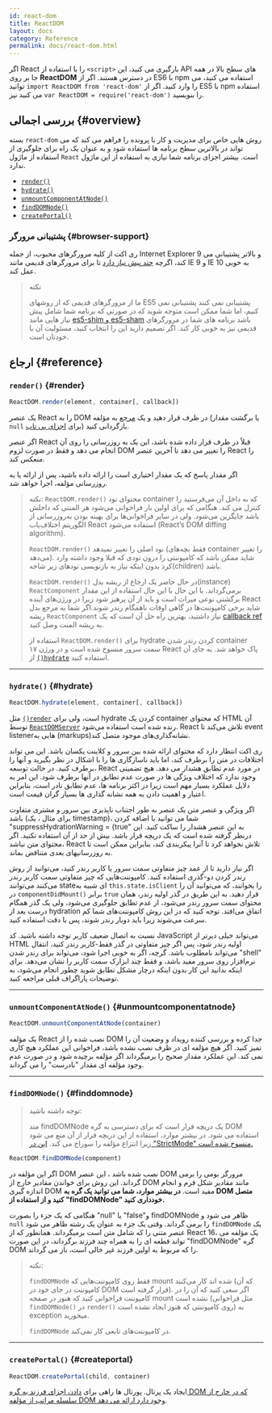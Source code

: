 ```yaml
---
id: react-dom
title: ReactDOM
layout: docs
category: Reference
permalink: docs/react-dom.html
---
```


اگر React را با استفاده از `<script>` بارگیری می کنید، این API های سطح بالا در همه جا بر روی **ReactDOM** در دسترس هستند. اگر از ES6 با npm استفاده می کنید، می توانید `import ReactDOM from 'react-dom'` را وارد کنید. اگر از ES5 با npm استفاده می کنید نیز `var ReactDOM = require('react-dom')` را بنویسید.

  
## بررسی اجمالی {#overview}

بسته `react-dom` روش هایی خاص برای مدیریت و کار با پرونده را فراهم می کند که می تواند در بالاترین سطح برنامه ها استفاده شود و به عنوان یک راه برای جلوگیری از استفاده از ماژول `React` است.
بیشتر اجزای برنامه شما نیازی به استفاده از این ماژول ندارد.


- [`render()`](#render)
- [`hydrate()`](#hydrate)
- [`unmountComponentAtNode()`](#unmountcomponentatnode)
- [`findDOMNode()`](#finddomnode)
- [`createPortal()`](#createportal)

### پشتیبانی مرورگر {#browser-support}

ری اکت از کلیه مرورگرهای محبوب، از جمله Internet Explorer 9 و بالاتر پشتیبانی می کند، اگرچه [چند پیش نیاز دارد](/docs/javascript-Environment-Requires.html) تا برای مرورگرهای قدیمی مانند IE 9 و IE 10 به خوبی عمل کند.

> نکته
>
> ما از مرورگرهای قدیمی كه از روشهای ES5 پشتیبانی نمی كنند پشتیبانی نمی كنیم، اما شما ممكن است متوجه شوید که در صورتی که برنامه شما شامل پیش نیاز هایی مانند [es5-shim و es5-sham](https://github.com/es-shims/es5-shim) باشد برنامه های شما در مرورگرهای قدیمی نیز به خوبی كار کند. اگر تصمیم دارید این را انتخاب کنید، مسئولیت آن با خودتان است.

## ارجاع {#reference}

### `render()` {#render}

```javascript
ReactDOM.render(element, container[, callback])
```

یک عنصر React را به DOM در ظرف قرار دهید و یک [مرجع](/docs/more-about-refs.html) به مؤلفه (یا برگشت مقدار `null` برای [اجزای بی تاب](/docs/components-and-props.html#function-and-class-components)) بازگردانی کنید.

اگر عنصر React قبلاً در ظرف قرار داده شده باشد، این یک به روزرسانی را روی آن انجام می دهد و فقط در صورت لزوم DOM را تغییر می دهد تا آخرین عنصر React را منعکس کند.

اگر مقدار پاسخ که یک مقدار اختیاری است را ارائه داده باشید، پس از ارائه یا به روزرسانی مؤلفه، اجرا خواهد شد.
 

> نکته:
> `ReactDOM.render()` محتوای نود container که به داخل آن می‌فرستید را کنترل می کند. هنگامی که برای اولین بار فراخوانی می‌شود هر المنتی که داخلش باشد جایگزین می‌شود. ولی در سایر فراخوانی‌ها برای بهینه بودن به‌روزرسانی از الگوریتم اختلاف‌یاب React استفاده می‌شود (React’s DOM diffing algorithm).
>
> `ReactDOM.render()` نود اصلی را تغییر نمیدهد (فقط بچه‌های container را تغییر می‌دهد). شاید ممکن باشد که کامپوننتی را درون نودی که قبلا وجود داشته وارد کرد بدون اینکه نیاز به بازنویسی نودهای زیر شاخه(children) باشد.
>
> `ReactDOM.render()` در حال حاضر یک ارجاع از ریشه بدل(instance) `ReactComponent` برمی‌گرداند. با این حال با این حال استفاده از این مقدار برگشتی نوعی میراث است و باید از آن پرهیز شود زیرا در ورژن‌های آینده React شاید برخی کامپوننت‌ها در گاهی اوقات ناهمگام رندر شوند.اگر شما به مرجع بدل ریشه `ReactComponent` نیاز داشتید، بهترین راه حل آن است که یک [callback ref](/docs/more-about-refs.html#the-ref-callback-attribute) به ریشه المنت وصل کنید.
>
> استفاده از `ReactDOM.render()` برای hydrate کردن رندر شدن container سمت سرور منسوخ شده است و در ورژن ۱۷ React پاک خواهد شد. به جای آن از [`()hydrate`](#hydrate) استفاده کنید.

* * *

### `hydrate()` {#hydrate}

```javascript
ReactDOM.hydrate(element, container[, callback])
```

مثل [`()render`](#render) است، ولی برای hydrate کردن یک container که محتوای HTML آن توسط [`ReactDOMServer`](/docs/react-dom-server.html) رنده شده است استفاده می‌شود. React تلاش می‌کند تا event listenerهایی به (markups)نشانه‌گذاری‌های موجود متصل کند.

ری اکت انتظار دارد که محتوای ارائه شده بین سرور و کلاینت یکسان باشد. این می تواند اختلافات در متن را برطرف کند، اما باید ناسازگاری ها را با اشکال در نظر بگیرید و آنها را برطرف کنید. در حالت توسعه، React در مورد عدم تطابق هشدار می دهد. هیچ تضمینی وجود ندارد که اختلاف ویژگی ها در صورت عدم تطابق در آنها برطرف شود. این امر به دلایل عملکرد بسیار مهم است زیرا در اکثر برنامه ها، عدم تطابق نادر است، بنابراین اعتبار و اهمیت دادن به همه نشانه گذاری ها بسیار گران قیمت است.

اگر ویژگی و عنصر متن یک عنصر به طور اجتناب ناپذیری بین سرور و مشتری متفاوت باشد (برای مثال ، یک timestamp)، شما می توانید با اضافه کردن "suppressHydrationWarning = {true" به این عنصر هشدار را ساکت کنید. این درنظر گرفته شده است که یک دریچه فرار باشد. بیش از حد از آن استفاده نکنید. اگر محتوای متن نباشد، React تلاش نخواهد کرد تا آنرا پیکربندی کند، بنابراین ممکن است تا به روزرسانیهای بعدی متناقض بماند.


اگر نیاز دارید تا از عمد چیز متفاوتی سمت سرور یا کاربر رندر کنید، می‌توانید از روش رندر کردن دو-گذری استفاده کنید. کامپوننت‌هایی که چیز متفاوتی سمت کاربر رندر می‌کنند می‌توانند stateای شبیه به `this.state.isClient` را بخوانند، که می‌توانید آن را در `componentDidMount()` برابر `true` قرار دهید. به این طریق در گذر اولیه رندر، همان محتوای سمت سرور رندر می‌شود، از عدم تطابق جلوگیری می‌شود، ولی یک گذر همگام درست بعد از hydration اتفاق می‌افتد. توجه کنید که در این روش کامپوننت‌های شما کم سرعت می‌شوند زیرا باید دوبار رندر شوند، پس با دقت استفاده کنید.

نسبت به اتصال ضعیف کاربر توجه داشته باشید. کد JavaScript می‌تواند خیلی دیرتر از HTML اولیه رندر شود، پس اگر چیز متفاوتی در گذر فقط-کاربر رندر کنید، انتقال می‌تواند نامطلوب باشد. گرچه، اگر به خوبی اجرا شود، می‌تواند برای رندر شدن "shell" نرم‌افزار روی سرور مفید باشد، و فقط چند ابزارک سمت کاربر را نشان می‌دهد. برای اینکه بدانید این کار بدون اینکه درچار مشکل تطابق شوید چطور انجام می‌شود، به توضیحات پاراگراف قبلی مراجعه کنید.

* * *

### `unmountComponentAtNode()` {#unmountcomponentatnode}

```javascript
ReactDOM.unmountComponentAtNode(container)
```

یک مؤلفه React نصب شده را از DOM جدا کرده و بررسی کننده رویداد و وضعیت آن را تمیز کنید. اگر هیچ مؤلفه ای در ظرف نصب نشده باشد، فراخوانی این عملکرد هیچ کاری نمی کند. این عملکرد مقدار صحیح را برمیگرداند اگر مؤلفه برچیده شود و در صورت عدم وجود مؤلفه ای مقدار "نادرست" را می گرداند.

* * *

### `findDOMNode()` {#finddomnode}

> توجه داشته باشید:
> 
> متد findDOMNode یک دریچه فرار است که برای دسترسی به گره DOM استفاده می شود. در بیشتر موارد، استفاده از این دریچه فرار از آن منع می شود زیرا انتزاع مؤلفه را سوراخ می کند. [این در "StrictMode" منسوخ شده است.](/docs/strict-mode.html#warning-about-deprecated-finddomnode-usage)

```javascript
ReactDOM.findDOMNode(component)
```

اگر این مؤلفه در DOM نصب شده باشد ، این عنصر DOM مرورگر بومی را برمی گرداند. این روش برای خواندن مقادیر خارج از DOM مانند مقادیر شکل فرم و انجام اندازه گیری DOM مفید است. **در بیشتر موارد، شما می توانید یک گره به DOM متصل کنید و از استفاده از "findDOMNode" خودداری کنید.**

هنگامی که یک جزء را بصورت "null" یا "false"و findDOMNode ظاهر می شود و `null` را برمی گرداند. وقتی یک جزء به عنوان یک رشته ظاهر می شود `findDOMNode` یک عنصر متنی را که شامل متن است برمیگرداند.
همانطور که از React 16، یک مؤلفه می تواند قطعه ای را به همراه چند فرزند برگرداند، در این صورت "findDOMNode" گره DOM را که مربوط به اولین فرزند غیر خالی است، باز می گرداند.

> نکته:
>
> `findDOMNode` فقط روی کامپوننت‌هایی که mount شده اند کار می‌کنند (که آن کامپوننت در جای خود در DOM قرار گرفته است). اگر سعی کنید که آن را در کامپوننت فراخوانی کنید که هنوز در صفحه mount نشده است (مثل فراخوانی  `findDOMNode()` در `render()` روی کامپوننتی که هنوز ایجاد نشده است) به exception میخورید.
>
> `findDOMNode` در کامپوننت‌های تابعی کار نمی‌کند.

* * *

### `createPortal()` {#createportal}

```javascript
ReactDOM.createPortal(child, container)
```

ایجاد یک پرتال. پورتال ها راهی برای [دادن اجزای فرزند به گره DOM که در خارج از سلسله مراتب از مؤلفه DOM وجود دارد ارائه می دهد](/docs/portalals.html).
